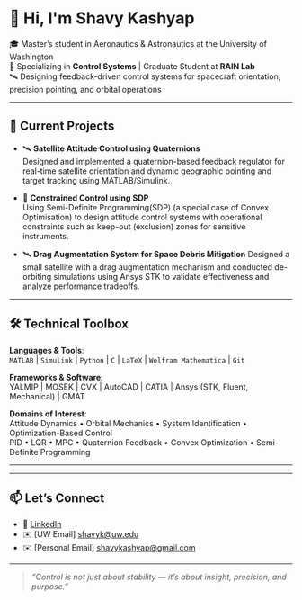 <!--
**shavykashyap/shavykashyap** is a ✨ _special_ ✨ repository because its `README.md` (this file) appears on your GitHub profile.

Here are some ideas to get you started:

- 🔭 I’m currently working on ...
- 🌱 I’m currently learning ...
- 👯 I’m looking to collaborate on ...
- 🤔 I’m looking for help with ...
- 💬 Ask me about ...
- 📫 How to reach me: ...
- 😄 Pronouns: ...
- ⚡ Fun fact: ...
-->
# 👋 Hi, I'm Shavy Kashyap

🎓 Master’s student in Aeronautics & Astronautics at the University of Washington  
🔧 Specializing in **Control Systems** | Graduate Student at **RAIN Lab**  
🛰️ Designing feedback-driven control systems for spacecraft orientation, precision pointing, and orbital operations

---

## 🔭 Current Projects

- 🛰️ **Satellite Attitude Control using Quaternions**  
  Designed and implemented a quaternion-based feedback regulator for real-time satellite orientation and dynamic geographic pointing and target tracking using MATLAB/Simulink.


<!--
- 🚁 **Quadcopter Control in Simulink**  
  Modeling and control of quadrotor UAVs with a focus on 6DOF dynamics, feedback control design, and hardware-oriented modeling.
-->

- 📐 **Constrained Control using SDP**  
  Using Semi-Definite Programming(SDP) (a special case of Convex Optimisation) to design attitude control systems with operational constraints such as keep-out (exclusion) zones for sensitive instruments.


- 🛰️ **Drag Augmentation System for Space Debris Mitigation**
  Designed a small satellite with a drag augmentation mechanism and conducted de-orbiting simulations using Ansys STK to validate effectiveness and analyze performance tradeoffs.

---

## 🛠️ Technical Toolbox

**Languages & Tools**:  
`MATLAB` | `Simulink` | `Python` | `C` | `LaTeX` | `Wolfram Mathematica` | `Git`

**Frameworks & Software**:  
YALMIP | MOSEK | CVX | AutoCAD | CATIA | Ansys (STK, Fluent, Mechanical) | GMAT

**Domains of Interest**:  
Attitude Dynamics • Orbital Mechanics • System Identification • Optimization-Based Control  
PID • LQR • MPC • Quaternion Feedback • Convex Optimization • Semi-Definite Programming

---
<!--
## 📌 Selected Repositories

- [🔧 Satellite-Attitude-Control](https://github.com/shavykashyap/Satellite-Attitude-Control)
- [🚁 Quadcopter-Control](https://github.com/shavykashyap/Quadcopter-Control)
- [📊 SDP-Constrained-Control](https://github.com/shavykashyap/SDP-Constrained-Control)
- [🌐 Portfolio Website](https://github.com/shavykashyap/shavykashyap.github.io)
-->
---

## 📫 Let’s Connect

<!-- 
- 🔗 [Portfolio Website](https://sites.google.com/view/shavykashyap)
-->
- 💼 [LinkedIn](https://linkedin.com/in/shavykashyap)
- ✉️ [UW Email] shavyk@uw.edu
- ✉️ [Personal Email] shavykashyap@gmail.com

---

> *“Control is not just about stability — it’s about insight, precision, and purpose.”*


